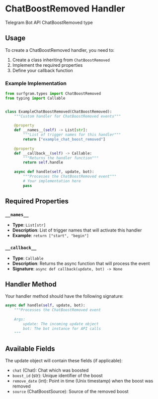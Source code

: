 # ChatBoostRemoved Handler

Telegram Bot API ChatBoostRemoved type

## Usage

To create a ChatBoostRemoved handler, you need to:

1. Create a class inheriting from `ChatBoostRemoved`
2. Implement the required properties
3. Define your callback function

### Example Implementation

```python
from surfgram.types import ChatBoostRemoved
from typing import Callable


class ExampleChatBoostRemoved(ChatBoostRemoved):
    """Custom handler for ChatBoostRemoved events"""
    
    @property
    def __names__(self) -> List[str]:
        """List of trigger names for this handler"""
        return ["example_chat_boost_removed"]
    
    @property
    def __callback__(self) -> Callable:
        """Returns the handler function"""
        return self.handle
    
    async def handle(self, update, bot):
        """Processes the ChatBoostRemoved event"""
        # Your implementation here
        pass
```

## Required Properties

### `__names__`
- **Type**: `List[str]`
- **Description**: List of trigger names that will activate this handler
- **Example**: `return ["start", "begin"]`

### `__callback__`
- **Type**: `Callable`
- **Description**: Returns the async function that will process the event
- **Signature**: `async def callback(update, bot) -> None`

## Handler Method

Your handler method should have the following signature:

```python
async def handle(self, update, bot):
    """Processes the ChatBoostRemoved event
    
    Args:
        update: The incoming update object
        bot: The bot instance for API calls
    """
```

## Available Fields

The update object will contain these fields (if applicable):

- `chat` (Chat): Chat which was boosted
- `boost_id` (str): Unique identifier of the boost
- `remove_date` (int): Point in time (Unix timestamp) when the boost was removed
- `source` (ChatBoostSource): Source of the removed boost
